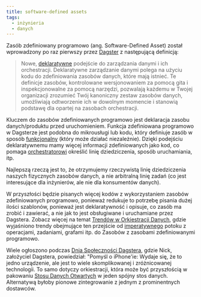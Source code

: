 ```yaml
---
title: software-defined assets
tags:
  - inżynieria
  - danych
---
```


Zasób zdefiniowany programowo (ang. Software-Defined Asset) został wprowadzony po raz pierwszy przez [Dagster](notes/Dagster.md) z następującą definicją:
> Nowe, [deklaratywne](notes/deklaratywność.md) podejście do zarządzania danymi i ich orchestracji.
> Deklaratywne zarządzanie danymi polega na użyciu kodu do zdefiniowania zasobów danych, które mają istnieć. Te definicje zasobów, kontrolowane wersjonowaniem za pomocą gita i inspekcjonowalne za pomocą narzędzi, pozwalają każdemu w Twojej organizacji zrozumieć Twój kanoniczny zestaw zasobów danych, umożliwiają odtworzenie ich w dowolnym momencie i stanowią podstawę dla opartej na zasobach orchestracji.

Kluczem do zasobów zdefiniowanych programowo jest deklaracja zasobu danych/produktu przed uruchomieniem. Funkcja zdefiniowana programowo w Dagsterze jest podobna do mikrousługi lub kodu, który definiuje zasób w sposób [funkcjonalny](notes/funkcjonalny%20data%20engineering.md) (który może działać niezależnie). Dzięki podejściu deklaratywnemu mamy więcej informacji zdefiniowanych jako kod, co pomaga [orchestratorowi](notes/orkiestrator%20danych.md) określić linię dziedziczenia, sposób uruchamiania, itp.

Najlepszą rzeczą jest to, że otrzymujemy rzeczywistą linię dziedziczenia naszych fizycznych zasobów danych, a nie arbitralną linię zadań (co jest interesujące dla inżynierów, ale nie dla konsumentów danych).

W przyszłości będzie pisanych więcej kodów z wykorzystaniem zasobów zdefiniowanych programowo, ponieważ redukuje to potrzebę pisania dużej ilości szablonów, ponieważ jest deklaratywność i opisuje, co zasób ma zrobić i zawierać, a nie jak to jest obsługiwane i uruchamiane przez Dagstera. Zobacz więcej na temat [Trendów w Orkiestracji Danych](https://airbyte.com/blog/data-orchestration-trends), gdzie wyjaśniono trendy obejmujące ten przejście od [imperatywnego](notes/imperatywność.md) potoku z operacjami, zadaniami, grafami itp. do Zasobów z zasobami zdefiniowanymi programowo.

Wiele ogłoszono podczas [Dnia Społeczności Dagstera](https://www.youtube.com/live/An78xLxM9zQ?feature=share), gdzie Nick, założyciel Dagstera, powiedział: "Pomyśl o iPhone'ie: Wydaje się, że to jedno urządzenie, ale jest to wiele skomplikowanej i zróżnicowanej technologii. To samo dotyczy orkiestracji, która może być przyszłością w pakowaniu [Stosu Danych Otwartych](notes/open%20data%20stack.md) w jeden spójny stos danych. Alternatywą byłoby pionowe zintegrowanie z jednym z prominentnych dostawców.
